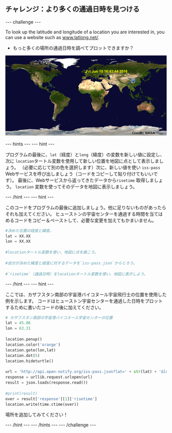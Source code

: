 ## チャレンジ：より多くの通過日時を見つける

\--- challenge \---

To look up the latitude and longitude of a location you are interested in, you can use a website such as <a href="http://www.latlong.net/" target="_blank">www.latlong.net/</a>.

+ もっと多くの場所の通過日時を調べてプロットできますか？ 

![スクリーンショット](images/iss-final.png)

\--- hints \--- \--- hint \---

プログラムの最後に、`lat`（経度）と`long`（緯度）の変数を新しい値に設定し、次に `location`タートル変数を使用して新しい位置を地図に点として表示しましょう。 （必要に応じて別の色を選択します）次に、新しい値を使い `iss-pass` Webサービスを呼び出しましょう（コードをコピーして貼り付けてもいいです）。 最後に、Webサービスから返ってきたデータから`risetime` 取得しましょう。 `location` 変数を使ってそのデータを地図に表示しましょう。

\--- /hint \--- \--- hint \---

このコードをプログラムの最後に追加しましょう。他に足りないものがあったらそれも加えてください。 ヒューストンの宇宙センターを通過する時間を当てはめるコードをコピー＆ペーストして、必要な変更を加えてもかまいません。

```python
#決めた位置の経度と緯度。
lat = XX.XX
lon = XX.XX

#locationタートル変数を使い、地図に点を画こう。

#自分が決めた緯度と経度に対するデータを`iss-pass.json`からとろう。

#`risetime`（通過日時）をlocationタートル変数を使い、地図に表示しよう。
```

\--- /hint \--- \--- hint \---

ここでは、カザフスタン南部の宇宙港バイコヌール宇宙飛行士の位置を使用した例を示します。 コードはヒューストン宇宙センターを通過した日時をプロットするために書いたコードの後に加えてください。

```python
# カザフスタン南部の宇宙港バイコヌール宇宙センターの位置
lat = 45.86
lon = 63.31

location.penup()
location.color('orange')
location.goto(lon,lat)
location.dot(5)
location.hideturtle()

url = 'http://api.open-notify.org/iss-pass.json?lat=' + str(lat) + '&lon=' + str(lon)
response = urllib.request.urlopen(url)
result = json.loads(response.read())

#print(result)
over = result['response'][1]['risetime']
location.write(time.ctime(over))
```

場所を追加してみてください！

\--- /hint \--- \--- /hints \--- \--- /challenge \---